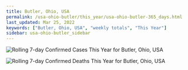 ```yaml
---
title: Butler, Ohio, USA
permalink: /usa-ohio-butler/this_year/usa-ohio-butler-365_days.html
last_updated: Mar 25, 2022
keywords: ["Butler, Ohio, USA", "weekly totals", "This Year"]
sidebar: usa-ohio-butler_sidebar
---
```


![Rolling 7-day Confirmed Cases This Year for Butler, Ohio, USA](/covid_tracker/images/graphs/usa-ohio-butler-rolling_7_days_confirmed-365_days_graph.png)

![Rolling 7-day Confirmed Deaths This Year for Butler, Ohio, USA](/covid_tracker/images/graphs/usa-ohio-butler-rolling_7_days_deaths-365_days_graph.png)
